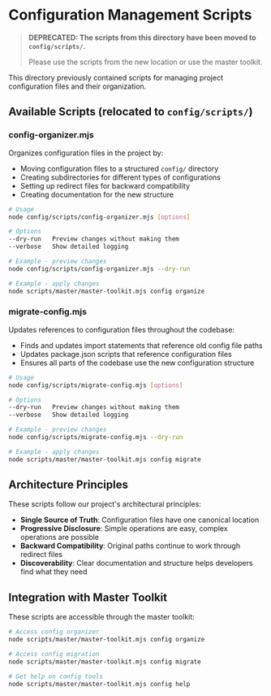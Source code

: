 # Configuration Management Scripts

> **DEPRECATED: The scripts from this directory have been moved to `config/scripts/`.**
> 
> Please use the scripts from the new location or use the master toolkit.

This directory previously contained scripts for managing project configuration files and their organization.

## Available Scripts (relocated to `config/scripts/`)

### config-organizer.mjs

Organizes configuration files in the project by:
- Moving configuration files to a structured `config/` directory
- Creating subdirectories for different types of configurations
- Setting up redirect files for backward compatibility
- Creating documentation for the new structure

```bash
# Usage
node config/scripts/config-organizer.mjs [options]

# Options
--dry-run   Preview changes without making them
--verbose   Show detailed logging

# Example - preview changes
node config/scripts/config-organizer.mjs --dry-run

# Example - apply changes
node scripts/master/master-toolkit.mjs config organize
```

### migrate-config.mjs

Updates references to configuration files throughout the codebase:
- Finds and updates import statements that reference old config file paths
- Updates package.json scripts that reference configuration files
- Ensures all parts of the codebase use the new configuration structure

```bash
# Usage
node config/scripts/migrate-config.mjs [options]

# Options
--dry-run   Preview changes without making them
--verbose   Show detailed logging

# Example - preview changes
node config/scripts/migrate-config.mjs --dry-run

# Example - apply changes
node scripts/master/master-toolkit.mjs config migrate
```

## Architecture Principles

These scripts follow our project's architectural principles:
- **Single Source of Truth**: Configuration files have one canonical location
- **Progressive Disclosure**: Simple operations are easy, complex operations are possible
- **Backward Compatibility**: Original paths continue to work through redirect files
- **Discoverability**: Clear documentation and structure helps developers find what they need

## Integration with Master Toolkit

These scripts are accessible through the master toolkit:

```bash
# Access config organizer
node scripts/master/master-toolkit.mjs config organize

# Access config migration
node scripts/master/master-toolkit.mjs config migrate

# Get help on config tools
node scripts/master/master-toolkit.mjs config help
```
